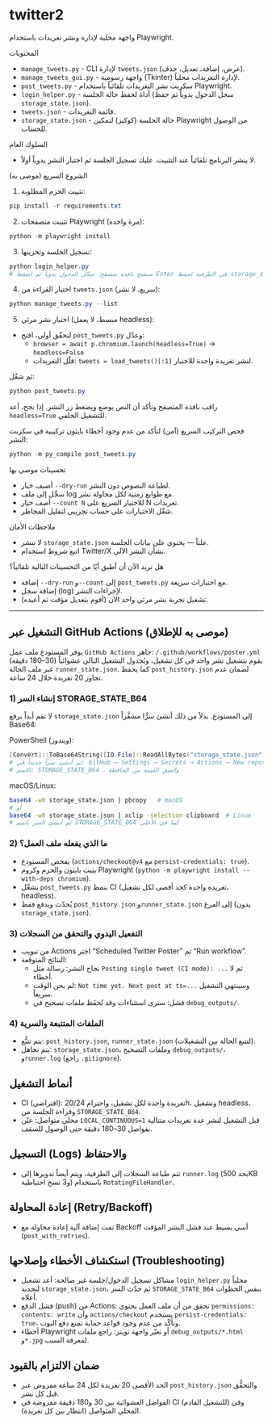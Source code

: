 # twitter2

واجهة محلية لإدارة ونشر تغريدات باستخدام Playwright.

المحتويات
- `manage_tweets.py` - CLI لإدارة `tweets.json` (عرض، إضافة، تعديل، حذف).
- `manage_tweets_gui.py` - واجهة رسومية (Tkinter) لإدارة التغريدات محلياً.
- `post_tweets.py` - سكربت نشر التغريدات تلقائياً باستخدام Playwright.
- `login_helper.py` - أداة لحفظ حالة الجلسة (سجل الدخول يدوياً ثم حفظ `storage_state.json`).
- `tweets.json` - قائمة التغريدات.
- `storage_state.json` - حالة الجلسة (كوكيز) لتمكين Playwright من الوصول للحساب.

السلوك العام
- لا ينشر البرنامج تلقائياً عند التثبيت. عليك تسجيل الجلسة ثم اختبار النشر يدوياً أولاً.

الشروع السريع (موصى به)
1. تثبيت الحزم المطلوبة:

```powershell
pip install -r requirements.txt
```

2. تثبيت متصفحات Playwright (مرة واحدة):

```powershell
python -m playwright install
```

3. تسجيل الجلسة وتخزينها:

```powershell
python login_helper.py
# ستفتح نافذة متصفح؛ سجّل الدخول يدوياً ثم اضغط Enter في الطرفية لحفظ storage_state.json
```

4. اختبار القراءة من `tweets.json` (سريع، لا نشر):

```powershell
python manage_tweets.py --list
```

5. اختبار نشر مرئي (مبسط، لا يعمل headless):
- لتحقّق أولي، افتح `post_tweets.py` وعدّل:
   - `browser = await p.chromium.launch(headless=True)` -> `headless=False`
   - قلّل التغريدات: `tweets = load_tweets()[:1]` لنشر تغريدة واحدة للاختبار.

ثم شغّل:

```powershell
python post_tweets.py
```

راقب نافذة المتصفح وتأكد أن النص يوضع ويضغط زر النشر. إذا نجح، أعد `headless=True` للتشغيل الخلفي.

فحص التركيب السريع (آمن)
لتأكد من عدم وجود أخطاء بايثون تركيبية في سكربت النشر:

```powershell
python -m py_compile post_tweets.py
```

تحسينات موصى بها
- أضيف خيار `--dry-run` لطباعة النصوص دون النشر.
- سجِّل إلى ملف log مع طوابع زمنية لكل محاولة نشر.
- أضف خيار `--count N` للاختبار السريع على N تغريدات.
- شغّل الاختبارات على حساب تجريبي لتقليل المخاطر.

ملاحظات الأمان
- لا تنشر `storage_state.json` علناً — يحتوي على بيانات الجلسة.
- اتبع شروط استخدام Twitter/X بشأن النشر الآلي.

هل تريد الآن أن أطبق أيًا من التحسينات التالية تلقائياً؟
- إضافة `--dry-run` و`--count` إلى `post_tweets.py` مع اختبارات سريعة.
- إضافة سجل (log) لإجراءات النشر.
- تشغيل تجربة نشر مرئي واحد الآن (أقوم بتعديل مؤقت ثم أعيده).

---

## التشغيل عبر GitHub Actions (موصى به للإطلاق)

يوفر المستودع ملف عمل `GitHub Actions` جاهز: `/.github/workflows/poster.yml` يقوم بتشغيل نشر واحد في كل تشغيل، ويُجدول التشغيل التالي عشوائياً (30–180 دقيقة) عبر ملف الحالة `runner_state.json`. كما يحفظ `post_history.json` لضمان عدم تجاوز 20 تغريدة خلال 24 ساعة.

### 1) إنشاء السر STORAGE_STATE_B64

لا تقم أبداً برفع `storage_state.json` إلى المستودع. بدلاً من ذلك أنشئ سرًّا مشفَّراً Base64:

PowerShell (ويندوز):

```powershell
[Convert]::ToBase64String([IO.File]::ReadAllBytes("storage_state.json")) | Set-Clipboard
# ثم أنشئ سراً جديداً في: GitHub → Settings → Secrets → Actions → New repository secret
# الاسم: STORAGE_STATE_B64 ، والصق القيمة من الحافظة
```

macOS/Linux:

```bash
base64 -w0 storage_state.json | pbcopy   # macOS
# أو
base64 -w0 storage_state.json | xclip -selection clipboard  # Linux
# ثم أنشئ السر باسم STORAGE_STATE_B64 كما في الأعلى
```

### 2) ما الذي يفعله ملف العمل؟

- يفحص المستودع (`actions/checkout@v4` مع `persist-credentials: true`).
- يثبت بايثون والحزم وكروم Playwright (`python -m playwright install --with-deps chromium`).
- يشغّل `post_tweets.py` بنمط CI (تغريدة واحدة كحد أقصى لكل تشغيل، headless).
- يُحدّث ويدفع فقط `post_history.json` و`runner_state.json` إلى الفرع (بدون `storage_state.json`).

### 3) التفعيل اليدوي والتحقق من السجلات

- من تبويب Actions اختر “Scheduled Twitter Poster” ثم “Run workflow”.
- النتائج المتوقعة:
  - نجاح النشر: رسالة مثل `Posting single tweet (CI mode): ...` ثم لا أخطاء.
  - لم يحن الوقت: `Not time yet. Next post at ts=...` وسينتهي التشغيل سريعاً.
  - فشل: سترى استثناءات وقد تُحفَظ ملفات تصحيح في `debug_outputs/`.

### 4) الملفات المتتبعة والسرية

- يتم تتبُّع: `post_history.json`, `runner_state.json` (لتتبع الحالة بين التشغيلات).
- يتم تجاهل: `storage_state.json`، وملفات التصحيح `debug_outputs/`، و`runner.log` (راجع `.gitignore`).

## أنماط التشغيل

- CI (افتراضي): تغريدة واحدة لكل تشغيل، واحترام 20/24h، وتشغيل headless، وقراءة الجلسة من `STORAGE_STATE_B64`.
- محلي متواصل: عيّن `LOCAL_CONTINUOUS=1` قبل التشغيل لنشر عدة تغريدات متتالية بفواصل 30–180 دقيقة حتى الوصول للسقف.

## التسجيل (Logs) والاحتفاظ

- تتم طباعة السجلات إلى الطرفية، ويتم أيضاً تدويرها إلى `runner.log` (بحد 500KB و3 نسخ احتياطية) باستخدام `RotatingFileHandler`.

## إعادة المحاولة (Retry/Backoff)

- تمت إضافة آلية إعادة محاولة مع Backoff أسي بسيط عند فشل النشر المؤقت (`post_with_retries`).

## استكشاف الأخطاء وإصلاحها (Troubleshooting)

- مشاكل تسجيل الدخول/جلسة غير صالحة: أعد تشغيل `login_helper.py` محلياً لتجديد `storage_state.json`، ثم حدّث السر `STORAGE_STATE_B64` بنفس الخطوات أعلاه.
- فشل الدفع (push) من Actions: تحقق من أن ملف العمل يحتوي `permissions: contents: write` وأن `actions/checkout` يستخدم `persist-credentials: true`، وتأكّد من عدم وجود قواعد حماية تمنع دفع البوت.
- أخطاء Playwright أو تغيّر واجهة تويتر: راجع ملفات `debug_outputs/*.html` و`*.jpg` لمعرفة السبب.

## ضمان الالتزام بالقيود

- الحد الأقصى 20 تغريدة لكل 24 ساعة مفروض عبر `post_history.json` والتحقُّق قبل كل نشر.
- الفواصل العشوائية بين 30 و180 دقيقة مفروضة في CI (للتشغيل القادم) وفي المحلي المتواصل (انتظار بين كل تغريدة).

